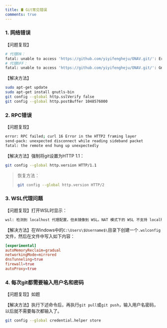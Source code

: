 ```yaml
---
title: 🛢️ Git常见错误
comments: true
---
```


### 1. 网络错误

【问题复现】

```bash
# 代理ON：
fatal: unable to access 'https://github.com/yiyifengheju/ONAV.git/': Error in the HTTP2 framing layer
# 代理OFF：
fatal: unable to access 'https://github.com/yiyifengheju/ONAV.git/': GnuTLS recv error (-110): The TLS connection was non-properly terminated.
```

【解决方法】

```bash
sudo apt-get update
sudo apt-get install gnutls-bin
git config --global http.sslVerify false
git config --global http.postBuffer 1048576000
```

### 2. RPC错误

【问题复现】

```bash
error: RPC failed; curl 16 Error in the HTTP2 framing layer
send-pack: unexpected disconnect while reading sideband packet
fatal: the remote end hung up unexpectedly
```

【解决方法】强制将git设置为HTTP 1.1：

```bash
git config --global http.version HTTP/1.1
```

> 恢复方法：
>
> ```bash
> git config --global http.version HTTP/2
> ```

### 3. WSL代理问题

【问题复现】打开WSL时显示：

```bash
wsl: 检测到 localhost 代理配置，但未镜像到 WSL。NAT 模式下的 WSL 不支持 localhost 代理。
```

【解决方法】在Windows中的`C:\Users\$Username$\`目录下创建一个`.wslconfig`文件，然后在文件中写入如下内容：

```toml
[experimental]
autoMemoryReclaim=gradual  
networkingMode=mirrored
dnsTunneling=true
firewall=true
autoProxy=true
```

### 4. 每次git都需要输入用户名和密码

【问题复现】如题

【解决方法】执行下述命令后，再执行`git pull`或`git push`，输入用户名密码，以后就不需要每次都输入了。

```bash
git config --global credential.helper store
```







